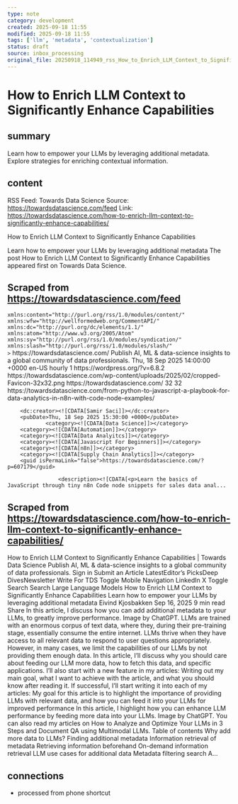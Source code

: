 ```yaml
---
type: note
category: development
created: 2025-09-18 11:55
modified: 2025-09-18 11:55
tags: ['llm', 'metadata', 'contextualization']
status: draft
source: inbox_processing
original_file: 20250918_114949_rss_How_to_Enrich_LLM_Context_to_Significantly_Enhance.txt
---
```


# How to Enrich LLM Context to Significantly Enhance Capabilities

## summary
Learn how to empower your LLMs by leveraging additional metadata. Explore strategies for enriching contextual information.

## content
RSS Feed: Towards Data Science
Source: https://towardsdatascience.com/feed
Link: https://towardsdatascience.com/how-to-enrich-llm-context-to-significantly-enhance-capabilities/

How to Enrich LLM Context to Significantly Enhance Capabilities

Learn how to empower your LLMs by leveraging additional metadata The post How to Enrich LLM Context to Significantly Enhance Capabilities appeared first on Towards Data Science.

## Scraped from https://towardsdatascience.com/feed
<?xml version="1.0" encoding="UTF-8"?><rss version="2.0"
	xmlns:content="http://purl.org/rss/1.0/modules/content/"
	xmlns:wfw="http://wellformedweb.org/CommentAPI/"
	xmlns:dc="http://purl.org/dc/elements/1.1/"
	xmlns:atom="http://www.w3.org/2005/Atom"
	xmlns:sy="http://purl.org/rss/1.0/modules/syndication/"
	xmlns:slash="http://purl.org/rss/1.0/modules/slash/"
	>

<channel>
	<title>Towards Data Science</title>
	<atom:link href="https://towardsdatascience.com/feed/" rel="self" type="application/rss+xml" />
	<link>https://towardsdatascience.com/</link>
	<description>Publish AI, ML &#38; data-science insights to a global community of data professionals.</description>
	<lastBuildDate>Thu, 18 Sep 2025 14:00:00 +0000</lastBuildDate>
	<language>en-US</language>
	<sy:updatePeriod>
	hourly	</sy:updatePeriod>
	<sy:updateFrequency>
	1	</sy:updateFrequency>
	<generator>https://wordpress.org/?v=6.8.2</generator>

<image>
	<url>https://towardsdatascience.com/wp-content/uploads/2025/02/cropped-Favicon-32x32.png</url>
	<title>Towards Data Science</title>
	<link>https://towardsdatascience.com/</link>
	<width>32</width>
	<height>32</height>
</image> 
	<item>
		<title>From Python to JavaScript: A Playbook for Data Analytics in n8n with Code Node Examples</title>
		<link>https://towardsdatascience.com/from-python-to-javascript-a-playbook-for-data-analytics-in-n8n-with-code-node-examples/</link>
		
		<dc:creator><![CDATA[Samir Saci]]></dc:creator>
		<pubDate>Thu, 18 Sep 2025 15:30:00 +0000</pubDate>
				<category><![CDATA[Data Science]]></category>
		<category><![CDATA[Automation]]></category>
		<category><![CDATA[Data Analyitcs]]></category>
		<category><![CDATA[Javascript For Beginners]]></category>
		<category><![CDATA[n8n]]></category>
		<category><![CDATA[Supply Chain Analytics]]></category>
		<guid isPermaLink="false">https://towardsdatascience.com/?p=607179</guid>

					<description><![CDATA[<p>Learn the basics of JavaScript through tiny n8n Code node snippets for sales data anal...


## Scraped from https://towardsdatascience.com/how-to-enrich-llm-context-to-significantly-enhance-capabilities/
How to Enrich LLM Context to Significantly Enhance Capabilities | Towards Data Science Publish AI, ML &amp; data-science insights to a global community of data professionals. Sign in Submit an Article LatestEditor’s PicksDeep DivesNewsletter Write For TDS Toggle Mobile Navigation LinkedIn X Toggle Search Search Large Language Models How to Enrich LLM Context to Significantly Enhance Capabilities Learn how to empower your LLMs by leveraging additional metadata Eivind Kjosbakken Sep 16, 2025 9 min read Share In this article, I discuss how you can add additional metadata to your LLMs, to greatly improve performance. Image by ChatGPT. LLMs are trained with an enormous corpus of text data, where they, during their pre-training stage, essentially consume the entire internet. LLMs thrive when they have access to all relevant data to respond to user questions appropriately. However, in many cases, we limit the capabilities of our LLMs by not providing them enough data. In this article, I&#8217;ll discuss why you should care about feeding our LLM more data, how to fetch this data, and specific applications. I&#8217;ll also start with a new feature in my articles: Writing out my main goal, what I want to achieve with the article, and what you should know after reading it. If successful, I&#8217;ll start writing it into each of my articles: My goal for this article is to highlight the importance of providing LLMs with relevant data, and how you can feed it into your LLMs for improved performance In this article, I highlight how you can enhance LLM performance by feeding more data into your LLMs. Image by ChatGPT. You can also read my articles on&nbsp;How to Analyze and Optimize Your LLMs in 3 Steps&nbsp;and&nbsp;Document QA using Multimodal LLMs. Table of contents Why add more data to LLMs? Finding additional metadata Information retrieval of metadata Retrieving information beforehand On-demand information retrieval LLM use cases for additional data Metadata filtering search A...


## connections
- processed from phone shortcut
